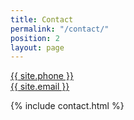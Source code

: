 ```yaml
---
title: Contact
permalink: "/contact/"
position: 2
layout: page
---
```


<section class="py-5">
	<div class="container">
		<p class="mb-3">
        <a class="mb-0 text-decoration-none text-dark me-2" href="tel:{{ site.phone }}">
          <span class="fas fa-phone"></span> {{ site.phone }}
        </a><br>
        <a class="mb-0 text-decoration-none text-dark" href="mailto:{{ site.email }}">
          <span class="fas fa-envelope"></span> {{ site.email }}
        </a>
      </p>
	  {% include contact.html %}
	</div>
</section>
